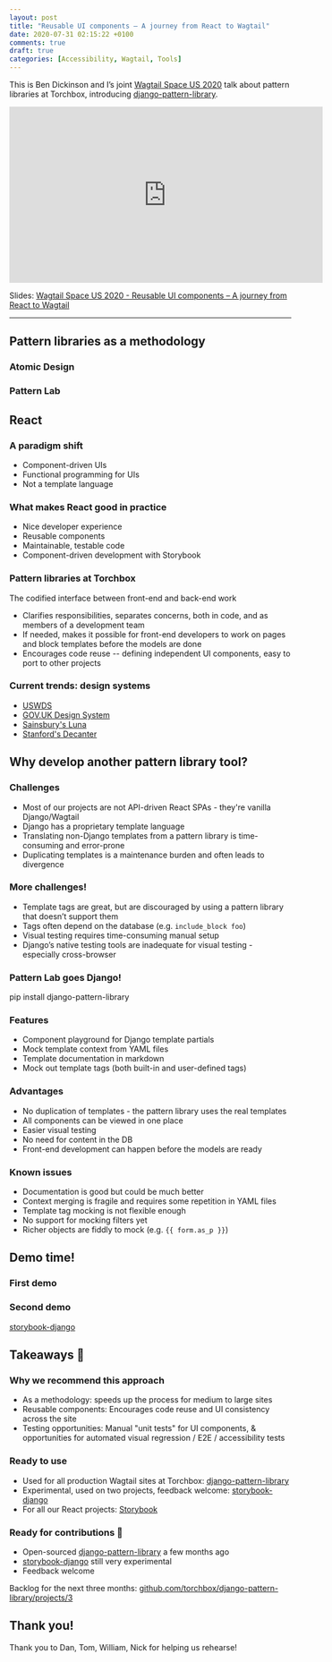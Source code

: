 ```yaml
---
layout: post
title: "Reusable UI components – A journey from React to Wagtail"
date: 2020-07-31 02:15:22 +0100
comments: true
draft: true
categories: [Accessibility, Wagtail, Tools]
---
```


This is Ben Dickinson and I’s joint [Wagtail Space US 2020](https://us.wagtail.space/) talk about pattern libraries at Torchbox, introducing [django-pattern-library](https://github.com/torchbox/django-pattern-library).

<!-- more -->

<iframe width="560" height="315" src="https://www.youtube-nocookie.com/embed/isrOufI7TKc" frameborder="0" allow="accelerometer; autoplay; clipboard-write; encrypted-media; gyroscope; picture-in-picture" allowfullscreen></iframe>

Slides: [Wagtail Space US 2020 - Reusable UI components – A journey from React to Wagtail](https://docs.google.com/presentation/d/1pZAbunn0Ci8B9NR0mS5taOPe7BMdAiDrKNIcd9xBWO4/edit)

---

## Pattern libraries as a methodology

### Atomic Design

### Pattern Lab

## React

### A paradigm shift

- Component-driven UIs
- Functional programming for UIs
- Not a template language

### What makes React good in practice

- Nice developer experience
- Reusable components
- Maintainable, testable code
- Component-driven development with Storybook

### Pattern libraries at Torchbox

The codified interface between front-end and back-end work

- Clarifies responsibilities, separates concerns, both in code, and as members of a development team
- If needed, makes it possible for front-end developers to work on pages and block templates before the models are done
- Encourages code reuse -- defining independent UI components, easy to port to other projects

### Current trends: design systems

- [USWDS](https://designsystem.digital.gov/)
- [GOV.UK Design System](https://design-system.service.gov.uk/)
- [Sainsbury's Luna](https://luna.sainsburys.co.uk/)
- [Stanford's Decanter](https://decanter.stanford.edu/)

## Why develop another pattern library tool?

### Challenges

- Most of our projects are not API-driven React SPAs - they're vanilla Django/Wagtail
- Django has a proprietary template language
- Translating non-Django templates from a pattern library is time-consuming and error-prone
- Duplicating templates is a maintenance burden and often leads to divergence

### More challenges!

- Template tags are great, but are discouraged by using a pattern library that doesn’t support them
- Tags often depend on the database (e.g. `include_block foo`)
- Visual testing requires time-consuming manual setup
- Django’s native testing tools are inadequate for visual testing - especially cross-browser

### Pattern Lab goes Django!

pip install django-pattern-library

### Features

- Component playground for Django template partials
- Mock template context from YAML files
- Template documentation in markdown
- Mock out template tags (both built-in and user-defined tags)

### Advantages

- No duplication of templates - the pattern library uses the real templates
- All components can be viewed in one place
- Easier visual testing
- No need for content in the DB
- Front-end development can happen before the models are ready

### Known issues

- Documentation is good but could be much better
- Context merging is fragile and requires some repetition in YAML files
- Template tag mocking is not flexible enough
- No support for mocking filters yet
- Richer objects are fiddly to mock (e.g. `{{ form.as_p }}`)

## Demo time!

### First demo

### Second demo

[storybook-django](https://storybook-django.herokuapp.com/?path=/docs/django-patterns-streamfield-quote-block--default)

## Takeaways 🌈

### Why we recommend this approach

- As a methodology: speeds up the process for medium to large sites
- Reusable components: Encourages code reuse and UI consistency across the site
- Testing opportunities: Manual "unit tests" for UI components, & opportunities for automated visual regression / E2E / accessibility tests

### Ready to use

- Used for all production Wagtail sites at Torchbox: [django-pattern-library](https://github.com/torchbox/django-pattern-library)
- Experimental, used on two projects, feedback welcome: [storybook-django](https://github.com/torchbox/storybook-django)
- For all our React projects: [Storybook](https://storybook.js.org/)

### Ready for contributions 😬

- Open-sourced [django-pattern-library](https://github.com/torchbox/django-pattern-library) a few months ago
- [storybook-django](https://github.com/torchbox/storybook-django) still very experimental
- Feedback welcome

Backlog for the next three months: [github.com/torchbox/django-pattern-library/projects/3](https://github.com/torchbox/django-pattern-library/projects/3)

## Thank you!

Thank you to Dan, Tom, William, Nick for helping us rehearse!
